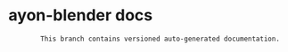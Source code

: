 # ayon-blender docs

            This branch contains versioned auto-generated documentation.

            